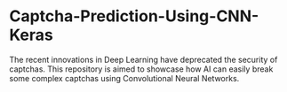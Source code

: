 # Captcha-Prediction-Using-CNN-Keras
The recent innovations in Deep Learning have deprecated the security of captchas.
This repository is aimed to showcase how AI can easily break some complex captchas using Convolutional Neural Networks.

